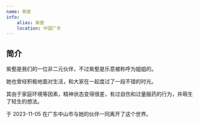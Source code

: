 ```yaml
---
name: 紫壑
info:
    alias: 紫壑
    location: 中国广东
---
```


## 简介

紫壑是我们的一位非二元伙伴，不过紫壑是乐意被称呼为姐姐的。

她也曾经积极地面对生活，和大家在一起度过了一段不错的时光。

其由于家庭环境等因素，精神状态变得很差，有过自伤和过量服药的行为，并萌生了轻生的想法。

于 2023-11-05 在广东中山市与她的伙伴一同离开了这个世界。
